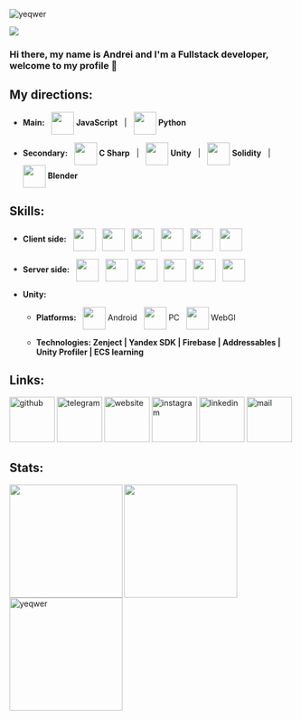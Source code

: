 <p align="left"> 
  <img src="https://komarev.com/ghpvc/?username=yeqwer&label=Profile%20views&color=blueviolet&style=flat" alt="yeqwer" /> 
</p>
<!-- ![I am Unity Developer](https://i.pinimg.com/originals/72/e9/c3/72e9c33f3327bfb2485c80b3188e41fb.gif) -->
<img src="https://i.pinimg.com/originals/65/a5/ec/65a5ec60b90f6b8faede3390ad5ee065.gif">

### Hi there, my name is Andrei and I'm a Fullstack developer, welcome to my profile 👋

<!---->

## **My directions:**

 * **Main:** &nbsp; <img height="40" align="center" src="https://img.icons8.com/?size=256&id=108784"> **JavaScript** &nbsp; | &nbsp; <img height="40" align="center" src="https://img.icons8.com/?size=256&id=13441"> **Python** &nbsp; 
 
 * **Secondary:** &nbsp; <img height="40" align="center" src="https://img.icons8.com/?size=256&id=55251"> **C Sharp** &nbsp; | &nbsp; <img height="40" align="center" src="https://img.icons8.com/?size=256&id=VLjW6zFrsq2F"> **Unity**  &nbsp; | &nbsp; <img height="40" align="center" src="https://img.icons8.com/?size=256&id=HOpiPSjPWNNd"> **Solidity** &nbsp; | &nbsp; <img height="40" align="center" src="https://img.icons8.com/?size=256&id=JwuCJ3weFjxo"> **Blender**  
  
<!---->

## **Skills:** <!-- Unity Profiler / usage SDK / DI / Addressables / ECS -->

 * **Client side:**
   &nbsp; <img height="40" align="center" src="https://img.icons8.com/?size=256&id=20909"> &nbsp; <img height="40" align="center" src="https://img.icons8.com/?size=256&id=21278"> &nbsp; <img height="40" align="center" src="https://img.icons8.com/?size=256&id=108784"> &nbsp; <img height="40" align="center" src="https://img.icons8.com/?size=256&id=wpZmKzk11AzJ "> &nbsp; <img height="40" align="center" src="https://img.icons8.com/?size=256&id=wPohyHO_qO1a"> &nbsp; <img height="40" align="center" src="https://img.icons8.com/?size=256&id=g9mmSxx3SwAI"> &nbsp;
  
 * **Server side:**
   &nbsp; <img height="40" align="center" src="https://img.icons8.com/?size=256&id=13441"> &nbsp; <img height="40" align="center" src="https://img.icons8.com/?size=256&id=hsPbhkOH4FMe"> &nbsp; <img height="40" align="center" src="https://img.icons8.com/?size=256&id=cdYUlRaag9G9"> &nbsp; <img height="40" align="center" src="https://img.icons8.com/?size=256&id=cvzmaEA4kC0o"> &nbsp; <img height="40" align="center" src="https://img.icons8.com/?size=256&id=UFXRpPFebwa2"> &nbsp; <img height="40" align="center" src="https://img.icons8.com/?size=256&id=bosfpvRzNOG8">

* **Unity:**
  
   * **Platforms:** &nbsp; <img height="40" align="center" src="https://img.icons8.com/?size=256&id=42882"> Android &nbsp; <img height="40" align="center" src="https://img.icons8.com/?size=256&id=43262"> PC &nbsp; <img height="40" align="center" src="https://img.icons8.com/?size=256&id=42909"> WebGl &nbsp;
  
   * **Technologies: Zenject | Yandex SDK | Firebase | Addressables | Unity Profiler | ECS learning**
 
<!--  * <img height="40" align="center" src="https://img.icons8.com/?size=256&id=HOpiPSjPWNNd"> **Solidity**  -->

<!---->

## **Links:**

[<img src="https://img.icons8.com/?size=256&id=46565" alt="github" height='80'>](https://github.com/yeqwer)    [<img src='https://img.icons8.com/?size=256&id=103814' alt='telegram' height='80'>](https://t.me/haslaur)    [<img src='https://img.icons8.com/?size=256&id=42789' alt='website' height='80'>](https://yeqwer.netlify.app/)    [<img src='https://img.icons8.com/?size=256&id=42818' alt='instagram' height='80'>](https://www.instagram.com/qq.stfu.bb/)    [<img src='https://img.icons8.com/?size=256&id=42823' alt='linkedin' height='80'>](https://www.linkedin.com/in/yeqwer/)    [<img src='https://img.icons8.com/?size=256&id=oDrvIzA6u0Wu' alt='mail' height='80'>](mailto:andreymixler@gmail.com) 

<!---->

## **Stats:**

<a href="https://github.com/anuraghazra/github-readme-stats">
  <p> </p>
  <img height=200 align="left" src="https://github-readme-stats.vercel.app/api?username=yeqwer&show_icons=true&rank_icon=github&theme=dark&card_width=480" />
</a>
<a href="https://github.com/anuraghazra/convoychat">
  <p> </p>
  <img height=200 align="left" src="https://github-readme-stats.vercel.app/api/top-langs/?username=yeqwer&layout=compact&show_icons=true&theme=dark&card_width=406" />
</a>
<a href="https://git.io/streak-stats">
  <p> </p>
  <img height=200 align="left" src="https://github-readme-streak-stats.herokuapp.com?user=yeqwer&theme=dark&card_width=480" alt="yeqwer" />
</a>

<!---->


